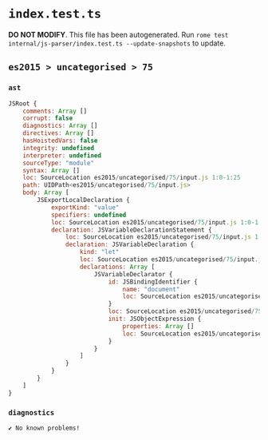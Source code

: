 # `index.test.ts`

**DO NOT MODIFY**. This file has been autogenerated. Run `rome test internal/js-parser/index.test.ts --update-snapshots` to update.

## `es2015 > uncategorised > 75`

### `ast`

```javascript
JSRoot {
	comments: Array []
	corrupt: false
	diagnostics: Array []
	directives: Array []
	hasHoistedVars: false
	integrity: undefined
	interpreter: undefined
	sourceType: "module"
	syntax: Array []
	loc: SourceLocation es2015/uncategorised/75/input.js 1:0-1:25
	path: UIDPath<es2015/uncategorised/75/input.js>
	body: Array [
		JSExportLocalDeclaration {
			exportKind: "value"
			specifiers: undefined
			loc: SourceLocation es2015/uncategorised/75/input.js 1:0-1:25
			declaration: JSVariableDeclarationStatement {
				loc: SourceLocation es2015/uncategorised/75/input.js 1:7-1:25
				declaration: JSVariableDeclaration {
					kind: "let"
					loc: SourceLocation es2015/uncategorised/75/input.js 1:7-1:25
					declarations: Array [
						JSVariableDeclarator {
							id: JSBindingIdentifier {
								name: "document"
								loc: SourceLocation es2015/uncategorised/75/input.js 1:11-1:19 (document)
							}
							loc: SourceLocation es2015/uncategorised/75/input.js 1:11-1:25
							init: JSObjectExpression {
								properties: Array []
								loc: SourceLocation es2015/uncategorised/75/input.js 1:22-1:25
							}
						}
					]
				}
			}
		}
	]
}
```

### `diagnostics`

```
✔ No known problems!

```
